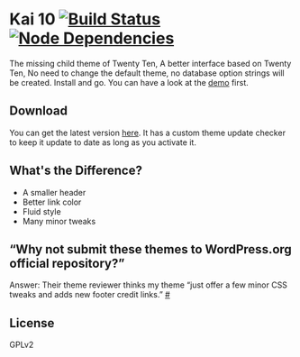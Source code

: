 # Kai 10 [![Build Status](https://travis-ci.org/sparanoid/kai-10.png)](https://travis-ci.org/sparanoid/kai-10) [![Node Dependencies](https://david-dm.org/sparanoid/kai-10.png)](https://david-dm.org/sparanoid/kai-10)

The missing child theme of Twenty Ten, A better interface based on Twenty Ten, No need to change the default theme, no database option strings will be created. Install and go. You can have a look at the [demo][demo] first.

## Download

You can get the latest version [here][dl]. It has a custom theme update checker to keep it update to date as long as you activate it.

## What's the Difference?

- A smaller header
- Better link color
- Fluid style
- Many minor tweaks

## “Why not submit these themes to WordPress.org official repository?”

Answer: Their theme reviewer thinks my theme “just offer a few minor CSS tweaks and adds new footer credit links.” [#](http://themes.trac.wordpress.org/ticket/10728)

## License

GPLv2

[demo]: http://postholic.com/kai-10-demo/
[dl]: http://rsrc.sparanoid.com/download/kai-10.zip